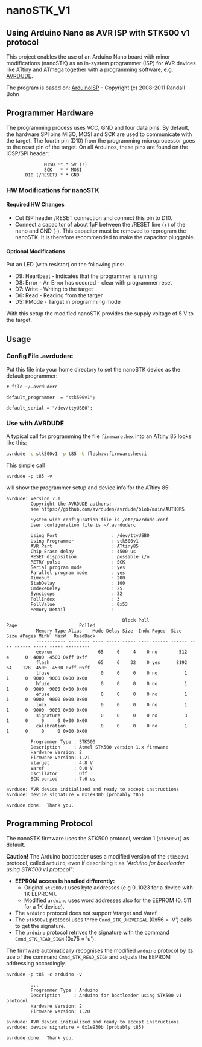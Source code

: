 # nanoSTK_V1

## Using Arduino Nano as AVR ISP with STK500 v1 protocol

This project enables the use of an Arduino Nano board with minor modifications (nanoSTK)
as an in-system programmer (ISP) for AVR devices like ATtiny and ATmega
together with a programming software, e.g. [AVRDUDE](https://github.com/avrdudes/avrdude/).

The program is based on:
[ArduinoISP](https://github.com/rsbohn/ArduinoISP) - Copyright (c) 2008-2011 Randall Bohn

## Programmer Hardware
The programming process uses VCC, GND and four data pins.
By default, the hardware SPI pins MISO, MOSI and SCK are used to communicate with the target.
The fourth pin (D10) from the programming microprocessor goes to the reset pin of the target.
On all Arduinos, these pins are found on the ICSP/SPI header:

```
              MISO ¹* * 5V (!)
              SCK   * * MOSI
       D10 (/RESET) * * GND
```

### HW Modifications for nanoSTK

#### Required HW Changes

- Cut ISP header /RESET connection and connect this pin to D10.
- Connect a capacitor of about 1μF between the /RESET line (+) of the nano and GND (-).
  This capacitor must be removed to reprogram the nanoSTK.
  It is therefore recommended to make the capacitor pluggable.

#### Optional Modifications

Put an LED (with resistor) on the following pins:

- D9: Heartbeat - Indicates that the programmer is running
- D8: Error     - An Error has occured - clear with programmer reset
- D7: Write     - Writing to the target
- D6: Read      - Reading from the targer
- D5: PMode     - Target in programming mode

With this setup the modified nanoSTK provides the supply voltage of 5 V to the target.

## Usage

### Config File .avrduderc

Put this file into your home directory to set the nanoSTK device as the default programmer:

```
# file ~/.avrduderc

default_programmer  = "stk500v1";

default_serial = "/dev/ttyUSB0";
```

### Use with AVRDUDE

A typical call for programming the file `firmware.hex` into an ATtiny 85 looks like this:

```sh
avrdude -c stk500v1 -p t85 -U flash:w:firmware.hex:i
```

This simple call

    avrdude -p t85 -v

will show the programmer setup and device info for the ATtiny 85:

```
avrdude: Version 7.1
         Copyright the AVRDUDE authors;
         see https://github.com/avrdudes/avrdude/blob/main/AUTHORS

         System wide configuration file is /etc/avrdude.conf
         User configuration file is ~/.avrduderc

         Using Port                    : /dev/ttyUSB0
         Using Programmer              : stk500v1
         AVR Part                      : ATtiny85
         Chip Erase delay              : 4500 us
         RESET disposition             : possible i/o
         RETRY pulse                   : SCK
         Serial program mode           : yes
         Parallel program mode         : yes
         Timeout                       : 200
         StabDelay                     : 100
         CmdexeDelay                   : 25
         SyncLoops                     : 32
         PollIndex                     : 3
         PollValue                     : 0x53
         Memory Detail                 :

                                           Block Poll               Page                       Polled
           Memory Type Alias    Mode Delay Size  Indx Paged  Size   Size #Pages MinW  MaxW   ReadBack
           ----------- -------- ---- ----- ----- ---- ------ ------ ---- ------ ----- ----- ---------
           eeprom                 65     6     4    0 no        512    4      0  4000  4500 0xff 0xff
           flash                  65     6    32    0 yes      8192   64    128  4500  4500 0xff 0xff
           lfuse                   0     0     0    0 no          1    1      0  9000  9000 0x00 0x00
           hfuse                   0     0     0    0 no          1    1      0  9000  9000 0x00 0x00
           efuse                   0     0     0    0 no          1    1      0  9000  9000 0x00 0x00
           lock                    0     0     0    0 no          1    1      0  9000  9000 0x00 0x00
           signature               0     0     0    0 no          3    1      0     0     0 0x00 0x00
           calibration             0     0     0    0 no          1    1      0     0     0 0x00 0x00

         Programmer Type : STK500
         Description     : Atmel STK500 version 1.x firmware
         Hardware Version: 2
         Firmware Version: 1.21
         Vtarget         : 4.8 V
         Varef           : 0.0 V
         Oscillator      : Off
         SCK period      : 7.6 us

avrdude: AVR device initialized and ready to accept instructions
avrdude: device signature = 0x1e930b (probably t85)

avrdude done.  Thank you.

```

## Programming Protocol

The nanoSTK firmware uses the STK500 protocol, version 1 (`stk500v1`) as default.

**Caution!** The  Arduino bootloader uses a modified version of the `stk500v1` protocol, called `arduino`,
even if describing it as *"Arduino for bootloader using STK500 v1 protocol"*:

- **EEPROM access is handled differently:**
  - Original `stk500v1` uses byte addresses (e.g 0..1023 for a device with 1K EEPROM).
  - Modified `arduino` uses word addresses also for the EEPROM (0..511 for a 1K device).
- The `arduino` protocol does not support Vtarget and Varef.
- The `stk500v1` protocol uses three `Cmnd_STK_UNIVERSAL` (0x56 = 'V') calls to get the signature.
- The `arduino` protocol retrives the signature with the command `Cmnd_STK_READ_SIGN` (0x75 = 'u').

The firmware automatically recognises the modified `arduino` protocol by its use of the command
`Cmnd_STK_READ_SIGN` and adjusts the EEPROM addressing accordingly.

    avrdude -p t85 -c arduino -v

```
         ...
         Programmer Type : Arduino
         Description     : Arduino for bootloader using STK500 v1 protocol
         Hardware Version: 2
         Firmware Version: 1.20

avrdude: AVR device initialized and ready to accept instructions
avrdude: device signature = 0x1e930b (probably t85)

avrdude done.  Thank you.
```
